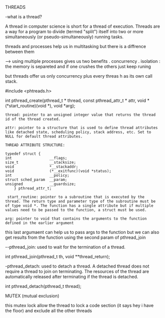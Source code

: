 THREADS

-what is a thread?

A thread in computer science is short for a thread of execution. Threads are a way for a program to divide (termed "split") itself into two or more simultaneously (or pseudo-simultaneously) running tasks. 

threads and processes help us in multitasking but there is a diffrence between them

--> using multiple processes gives us two benefits 
			. concurrency
			. isolation : the memory is separeted and if one crushes the others just keep runing

but threads offer us only concurrency plus every threas h as its own call stack.

#include <phtreads.h>

int pthread_create(pthread_t * thread, const pthread_attr_t * attr, void * (*start_routine)(void *),  void *arg);

	thread: pointer to an unsigned integer value that returns the thread id of the thread created.
	
	attr: pointer to a structure that is used to define thread attributes like detached state, scheduling policy, stack address, etc. Set to NULL for default thread attributes.

	THREAD ATTRIBUTE STRUCTURE:

	typedef struct {
    int                 __flags;
    size_t              __stacksize;
    void                *__stackaddr;
    void                (*__exitfunc)(void *status);
    int                 __policy;
    struct sched_param  __param;
    unsigned            __guardsize;
		} pthread_attr_t;
   
	 start_routine: pointer to a subroutine that is executed by the thread. The return type and parameter type of the subroutine must be of type void *. The function has a single attribute but if multiple values need to be passed to the function, a struct must be used.
  
	arg: pointer to void that contains the arguments to the function defined in the earlier argument

this last argumaent can help us to pass args to the function but we can also get results from the function using the second param of pthread_join

--pthread_join: used to wait for the termination of a thread.

int pthread_join(pthread_t th, void **thread_return);

-pthread_detach: used to detach a thread. A detached thread does not require a thread to join on terminating. The resources of the thread are automatically released after terminating if the thread is detached.

int pthread_detach(pthread_t thread);

MUTEX (mutual exclusion)
 
this mutex lock allow the thread to lock a code section (it says hey i have the floor) and exclude all the other threads
